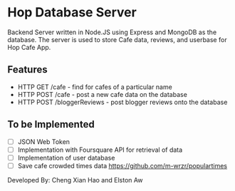 ﻿# Hop Database Server
Backend Server written in Node.JS using Express and MongoDB as the database. 
The server is used to store Cafe data, reviews, and userbase for Hop Cafe App.

## Features
- HTTP GET /cafe - find for cafes of a particular name
- HTTP POST /cafe - post a new cafe data on the database
- HTTP POST /bloggerReviews - post blogger reviews onto the database

## To be Implemented

 - [ ] JSON Web Token
 - [ ] Implementation with Foursquare API for retrieval of data
 - [ ] Implementation of user database
 - [ ] Save cafe crowded times data https://github.com/m-wrzr/populartimes

Developed By: Cheng Xian Hao and Elston Aw
